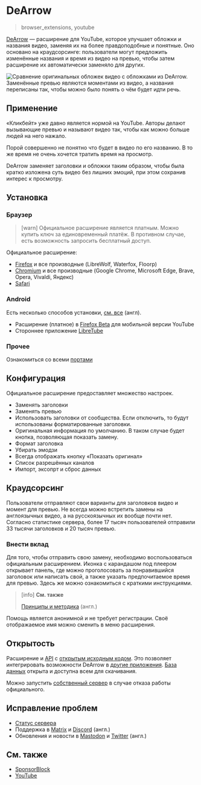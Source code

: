 # DeArrow
> browser_extensions, youtube

[DeArrow](https://dearrow.ajay.app) — расширение для YouTube, которое улучшает
обложки и названия видео, заменяя их на более правдоподобные и понятные. Оно
основано на краудсорсинге: пользователи могут предложить изменённые названия и
время из видео на превью, чтобы затем расширение их автоматически заменяло для
других.

![Сравнение оригинальных обложек видео с обложками из DeArrow. Заменённые
превью являются моментами из видео, а названия переписаны так, чтобы можно
было понять о чём будет идти речь.](/media/dearrow.jpg)

## Применение

«Кликбейт» уже давно является нормой на YouTube. Авторы делают вызывающие
превью и называют видео так, чтобы как можно больше людей на него нажало.

Порой совершенно не понятно что будет в видео по его названию. В то же время
не очень хочется тратить время на просмотр.

DeArrow заменяет заголовки и обложки таким образом, чтобы была кратко изложена
суть видео без лишних эмоций, при этом сохранив интерес к просмотру.

## Установка

### Браузер

> [warn]
> Официальное расширение является платным. Можно купить ключ за единовременный
> платёж. В противном случае, есть возможность запросить бесплатный доступ.

Официальное расширение:

- [Firefox](https://addons.mozilla.org/firefox/addon/dearrow) и все производные
(LibreWolf, Waterfox, Floorp)
- [Chromium](https://chrome.google.com/webstore/detail/dearrow-better-titles-and/enamippconapkdmgfgjchkhakpfinmaj)
и все производные (Google Chrome, Microsoft Edge, Brave, Opera, Vivaldi, Яндекс)
- [Safari](https://apps.apple.com/app/dearrow-for-youtube/id6451469297)

### Android

Есть несколько способов установки, [см. все](https://github.com/ajayyy/DeArrow/wiki/Android)
(англ).

- Расширение (платное) в
[Firefox Beta](https://play.google.com/store/apps/details?id=org.mozilla.firefox_beta)
для мобильной версии YouTube
- Стороннее приложение [LibreTube](https://github.com/libre-tube/LibreTube)

### Прочее

Ознакомиться со всеми [портами](https://wiki.sponsor.ajay.app/w/DeArrow/Community)

## Конфигурация

Официальное расширение предоставляет множество настроек.

- Заменять заголовки
- Заменять превью
- Использовать заголовки от сообщества. Если отключить, то будут использованы
форматированные заголовки.
- Оригинальная информация по умолчанию. В таком случае будет кнопка, позволяющая
показать замену.
- Формат заголовка
- Убирать эмодзи
- Всегда отображать кнопку «Показать оригинал»
- Список разрешённых каналов
- Импорт, эксопрт и сброс данных

## Краудсорсинг

Пользователи отправляют свои варианты для заголовков видео и момент для превью.
Не всегда можно встретить замены на англоязычных видео, а на русскоязычных их
вообще почти нет. Согласно статистике сервера, более 17 тысяч пользователей
отправили 33 тысячи заголовков и 20 тысяч превью.

### Внести вклад

Для того, чтобы отправить свою замену, необходимо воспользоваться официальным
расширением. Иконка с карандашом под плеером открывает панель, где можно
проголосовать за понравившийся заголовок или написать свой, а также указать
предпочитаемое время для превью. Здесь же можно ознакомиться с краткими
инструкциями.

> [info]
> **См. также**
>
> [Принципы и методика](https://wiki.sponsor.ajay.app/w/DeArrow/Guidelines) (англ.)

Помощь является анонимной и не требует регистрации. Своё отображаемое имя можно
сменить в меню расширения.

## Открытость

Расширение и [API](https://wiki.sponsor.ajay.app/w/API_Docs/DeArrow) с
[открытым исходным кодом](https://github.com/ajayyy/DeArrow). Это позволяет
интегрировать возможности DeArrow в
[другие приложения](https://wiki.sponsor.ajay.app/w/DeArrow/Community).
[База данных](https://sponsor.ajay.app/database) открыта и доступна всем для
скачивания.

Можно запустить [собственный сервер](https://github.com/mchangrh/sb-mirror)
в случае отказа работы официального.

## Исправление проблем

- [Статус сервера](https://status.sponsor.ajay.app/)
- Поддержка в
[Matrix](https://matrix.to/#/#sponsor:ajay.app?via=ajay.app&via=matrix.org&via=mozilla.org)
и [Discord](https://discord.gg/SponsorBlock) (англ.)
- Обновления и новости в [Mastodon](https://fosstodon.org/@sponsorblock) и
[Twitter](https://twitter.com/SponsorBlock) (англ.)

## См. также

- [SponsorBlock](/wiki/sponsorblock.html)
- [YouTube](/wiki/youtube.html)
